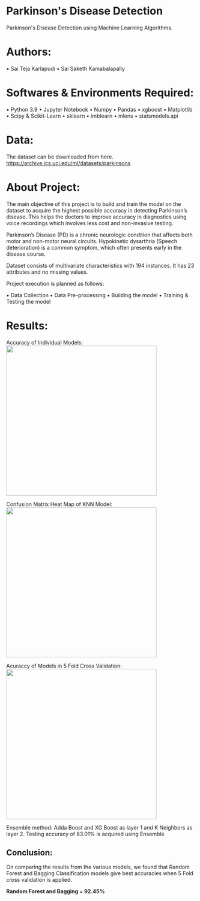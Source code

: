 # Parkinson's Disease Detection

Parkinson's Disease Detection using Machine Learning Algorithms.

# Authors:
•	Sai Teja Karlapudi
•	Sai Saketh Kamabalapally

# Softwares & Environments Required:
•	Python 3.9
•	Jupyter Notebook
•	Numpy
•	Pandas
•	xgboost
•	Matplotlib
•	Scipy & Scikit-Learn
•	sklearn
•	imblearn
• mlens
• statsmodels.api

# Data:
The dataset can be downloaded from here.
https://archive.ics.uci.edu/ml/datasets/parkinsons

# About Project:
The main objective of this project is to build and train the model on the dataset to acquire the highest possible accuracy in detecting Parkinson’s disease. This helps the doctors to improve accuracy in diagnostics using voice recordings which involves less cost and non-invasive testing.

Parkinson’s Disease (PD) is a chronic neurologic condition that affects both motor and non-motor neural circuits. Hypokinetic dysarthria (Speech deterioration) is a common symptom, which often presents early in the disease course.

Dataset consists of multivariate characteristics with 194 instances. It has 23 attributes and no missing values.

Project execution is planned as follows:

• Data Collection
• Data Pre-processing
• Building the model
• Training & Testing the model

# Results:

Accuracy of Individual Models:
<img src="https://user-images.githubusercontent.com/43872050/167534779-04f7212a-a99c-4471-acaf-ec6a05baec67.png" height="400" />

Confusion Matrix Heat Map of KNN Model:
<img src="https://user-images.githubusercontent.com/43872050/167534793-b99c6f02-ea7c-4f61-92f5-b54dd26d8f9f.png" height="400" />

Acuraccy of Models in 5 Fold Cross Validation:
<img src="https://user-images.githubusercontent.com/43872050/167534813-18361720-fbbd-4972-a09f-d12523f8b1bb.png" height="400" />

Ensemble method:
Adda Boost and XG Boost as layer 1 and K Neighbors as layer 2. Testing accuracy of 83.01% is acquired using Ensemble

## Conclusion:

On comparing the results from the various models, we found that Random Forest and Bagging Classification models give best accuracies when 5 Fold cross validation is applied.

**Random Forest and Bagging = 92.45%**


